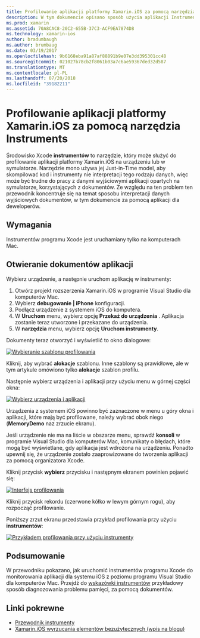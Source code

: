 ```yaml
---
title: Profilowanie aplikacji platformy Xamarin.iOS za pomocą narzędzia Instruments
description: W tym dokumencie opisano sposób użycia aplikacji Instruments firmy Apple do profilu aplikacji platformy Xamarin.iOS zainstalowana na urządzeniu lub symulatora.
ms.prod: xamarin
ms.assetid: 70A8CAC8-20C2-655B-37C3-ACF9EA7874D8
ms.technology: xamarin-ios
author: bradumbaugh
ms.author: brumbaug
ms.date: 03/19/2017
ms.openlocfilehash: 9b6168eba91a87af88891b9e07e3dd395301cc48
ms.sourcegitcommit: 021027b78cb2f8061b03a7c6ae59367ded32d587
ms.translationtype: MT
ms.contentlocale: pl-PL
ms.lasthandoff: 07/20/2018
ms.locfileid: "39182211"
---
```

# <a name="profiling-xamarinios-applications-with-instruments"></a>Profilowanie aplikacji platformy Xamarin.iOS za pomocą narzędzia Instruments

Środowisko Xcode **instrumentów** to narzędzie, który może służyć do profilowanie aplikacji platformy Xamarin.iOS na urządzeniu lub w symulatorze. Narzędzie mono używa jej Just-in-Time model, aby skompilować kod i instrumenty nie interpretacji tego rodzaju danych, więc może być trudne do pracy z danymi wyjściowymi aplikacji opartych na symulatorze, korzystających z dokumentów.
Ze względu na ten problem ten przewodnik koncentruje się na temat sposobu interpretacji danych wyjściowych dokumentów, w tym dokumencie za pomocą aplikacji dla deweloperów.

## <a name="requirements"></a>Wymagania

Instrumentów programu Xcode jest uruchamiany tylko na komputerach Mac.

## <a name="opening-the-instruments-app"></a>Otwieranie dokumentów aplikacji

Wybierz urządzenie, a następnie uruchom aplikację w instrumenty:

1. Otwórz projekt rozszerzenia Xamarin.iOS w programie Visual Studio dla komputerów Mac.
2. Wybierz **debugowanie | iPhone** konfiguracji.
3. Podłącz urządzenie z systemem iOS do komputera.
4. W **Uruchom** menu, wybierz opcję **Przekaż do urządzenia** . Aplikacja zostanie teraz utworzone i przekazane do urządzenia.
5. W **narzędzia** menu, wybierz opcję **Uruchom instrumenty**.


Dokumenty teraz otworzyć i wyświetlić to okno dialogowe:

 [![](using-instruments-to-detect-native-leaks-using-markheap-images/instruments1.png "Wybieranie szablonu profilowania")](using-instruments-to-detect-native-leaks-using-markheap-images/instruments1.png#lightbox)

Kliknij, aby wybrać **alokacje** szablonu. Inne szablony są prawidłowe, ale w tym artykule omówiono tylko **alokacje** szablon profilu.

Następnie wybierz urządzenia i aplikacji przy użyciu menu w górnej części okna:

[![](using-instruments-to-detect-native-leaks-using-markheap-images/instruments2.png "Wybierz urządzenia i aplikacji")](using-instruments-to-detect-native-leaks-using-markheap-images/instruments2.png#lightbox)

Urządzenia z systemem iOS powinno być zaznaczone w menu u góry okna i aplikacji, które mają być profilowane, należy wybrać obok niego (**MemoryDemo** naz zrzucie ekranu).

Jeśli urządzenie nie ma na liście w obszarze menu, sprawdź **konsoli** w programie Visual Studio dla komputerów Mac, komunikaty o błędach, które mogą być wyświetlane, gdy aplikacja jest wdrożona na urządzeniu. Ponadto upewnij się, że urządzenie zostało zaaprowizowane do tworzenia aplikacji za pomocą organizatora Xcode.

Kliknij przycisk **wybierz** przycisku i następnym ekranem powinien pojawić się:

[![](using-instruments-to-detect-native-leaks-using-markheap-images/instruments3.png "Interfejs profilowania")](using-instruments-to-detect-native-leaks-using-markheap-images/instruments3.png#lightbox)

Kliknij przycisk rekordu (czerwone kółko w lewym górnym rogu), aby rozpocząć profilowanie.

Poniższy zrzut ekranu przedstawia przykład profilowania przy użyciu **instrumentów**:

[![](using-instruments-to-detect-native-leaks-using-markheap-images/instruments4.png "Przykładem profilowania przy użyciu instrumenty")](using-instruments-to-detect-native-leaks-using-markheap-images/instruments4.png#lightbox)

## <a name="summary"></a>Podsumowanie

W przewodniku pokazano, jak uruchomić instrumentów programu Xcode do monitorowania aplikacji dla systemu iOS z poziomu programu Visual Studio dla komputerów Mac. Przejdź do [wskazówki instrumentów](~/ios/deploy-test/walkthrough-apples-instrument.md) przykładowy sposób diagnozowania problemu pamięci, za pomocą dokumentów.

## <a name="related-links"></a>Linki pokrewne

- [Przewodnik instrumenty](~/ios/deploy-test/walkthrough-apples-instrument.md)
- [Xamarin.iOS wyrzucania elementów bezużytecznych (wpis na blogu)](http://c-sharx.net/2015-04-27-xamarin-ios-the-garbage-collector-and-me/)
